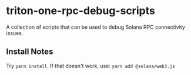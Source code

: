 # triton-one-rpc-debug-scripts
A collection of scripts that can be used to debug Solana RPC connectivity issues.

## Install Notes
Try `yarn install`. If that doesn't work, use: `yarn add @solana/web3.js`
